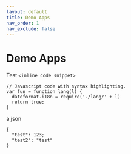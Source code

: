 ```yaml
---
layout: default
title: Demo Apps
nav_order: 1
nav_exclude: false
---
```


# Demo Apps

Test `<inline code snippet>`

```
// Javascript code with syntax highlighting.
var fun = function lang(l) {
  dateformat.i18n = require('./lang/' + l)
  return true;
}
```
a json
```
{
  "test": 123;
  "test2": "test"
}
```
